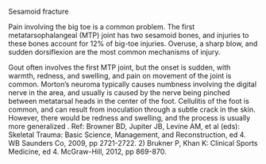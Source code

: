 Sesamoid fracture

Pain involving the big toe is a common problem. The first metatarsophalangeal (MTP) joint has two sesamoid bones, and injuries to these bones account for 12% of big-toe injuries. Overuse, a sharp blow, and sudden dorsiflexion are the most common mechanisms of injury.

Gout often involves the first MTP joint, but the onset is sudden, with warmth, redness, and swelling, and pain on movement of the joint is common. Morton’s neuroma typically causes numbness involving the digital nerve in the area, and usually is caused by the nerve being pinched between metatarsal heads in the center of the foot. Cellulitis of the foot is common, and can result from inoculation through a subtle crack in the skin. However, there would be redness and swelling, and the process is usually more generalized
.
Ref:  Browner BD, Jupiter JB, Levine AM, et al (eds): Skeletal Trauma: Basic Science, Management, and Reconstruction, ed
4. WB Saunders Co, 2009, pp 2721-2722.  2) Brukner P, Khan K: Clinical Sports Medicine, ed 4. McGraw-Hill, 2012, pp 869-870.